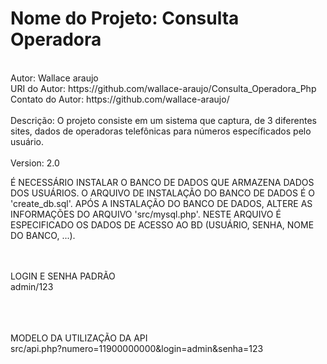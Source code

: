 
<h1>Nome do Projeto: Consulta Operadora</h1>
<br>
Autor: Wallace araujo
<br>
URI do Autor: https://github.com/wallace-araujo/Consulta_Operadora_Php
<br>
Contato do Autor:  https://github.com/wallace-araujo/
<br><br>
Descrição: O projeto consiste em um sistema que captura, de 3 diferentes sites, dados de operadoras telefônicas para números específicados pelo usuário.
<br><br>Version: 2.0




É NECESSÁRIO INSTALAR O BANCO DE DADOS QUE ARMAZENA DADOS DOS USUÁRIOS.
O ARQUIVO DE INSTALAÇÃO DO BANCO DE DADOS É O 'create_db.sql'.
APÓS A INSTALAÇÃO DO BANCO DE DADOS, ALTERE AS INFORMAÇÕES DO ARQUIVO 'src/mysql.php'.
NESTE ARQUIVO É ESPECIFICADO OS DADOS DE ACESSO AO BD (USUÁRIO, SENHA, NOME DO BANCO, ...).



<br><br>
LOGIN E SENHA PADRÃO<br>
admin/123
<br><br>

<br><br>
MODELO DA UTILIZAÇÃO DA API
<br>
src/api.php?numero=11900000000&login=admin&senha=123
